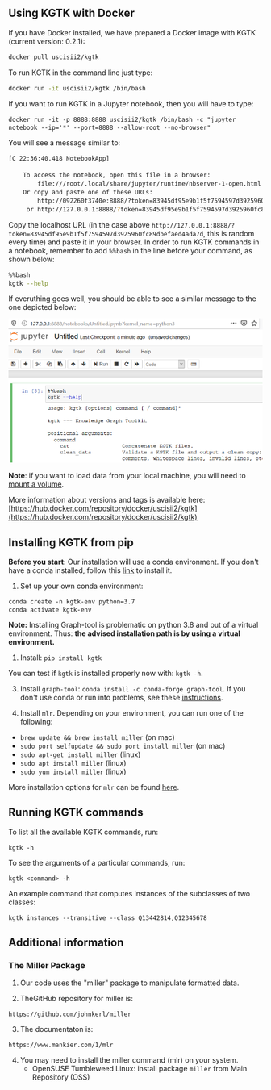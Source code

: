 ## Using KGTK with Docker

If you have Docker installed, we have prepared a Docker image with KGTK (current version: 0.2.1):

```bash
docker pull uscisii2/kgtk
```

To run KGTK in the command line just type:

```bash
docker run -it uscisii2/kgtk /bin/bash
```

If you want to run KGTK in a Jupyter notebook, then you will have to type:
```
docker run -it -p 8888:8888 uscisii2/kgtk /bin/bash -c "jupyter notebook --ip='*' --port=8888 --allow-root --no-browser"
```

You will see a message similar to:

```bash
[C 22:36:40.418 NotebookApp]

    To access the notebook, open this file in a browser:
        file:///root/.local/share/jupyter/runtime/nbserver-1-open.html
    Or copy and paste one of these URLs:
        http://092260f3740e:8888/?token=83945df95e9b1f5f7594597d3925960fc89dbefaed4ada7d
     or http://127.0.0.1:8888/?token=83945df95e9b1f5f7594597d3925960fc89dbefaed4ada7d
```

Copy the localhost URL (in the case above `http://127.0.0.1:8888/?token=83945df95e9b1f5f7594597d3925960fc89dbefaed4ada7d`, this is random every time) and paste it in your browser. In order to run KGTK commands in a notebook, remember to add `%%bash` in the line before your command, as shown below:

```bash
%%bash
kgtk --help
```

If everuthing goes well, you should be able to see a similar message to the one depicted below:

![Diagram](images/nb.png)

**Note**: if you want to load data from your local machine, you will need to [mount a volume](https://docs.docker.com/storage/volumes/).

More information about versions and tags is available here: [https://hub.docker.com/repository/docker/uscisii2/kgtk](https://hub.docker.com/repository/docker/uscisii2/kgtk)

## Installing KGTK from pip

**Before you start**:  Our installation will use a conda environment. If you don't have a conda installed, follow this [link](https://docs.conda.io/projects/conda/en/latest/user-guide/install/) to install it.

1. Set up your own conda environment:
```
conda create -n kgtk-env python=3.7
conda activate kgtk-env
```
 **Note:** Installing Graph-tool is problematic on python 3.8 and out of a virtual environment. Thus: **the advised installation path is by using a virtual environment.**

1. Install: `pip install kgtk`

You can test if `kgtk` is installed properly now with: `kgtk -h`.

3. Install `graph-tool`: `conda install -c conda-forge graph-tool`. If you don't use conda or run into problems, see these [instructions](https://git.skewed.de/count0/graph-tool/-/wikis/installation-instructions). 

4. Install `mlr`. Depending on your environment, you can run one of the following:
  * `brew update && brew install miller` (on mac)
  * `sudo port selfupdate && sudo port install miller` (on mac)
  * `sudo apt-get install miller` (linux)
  * `sudo apt install miller` (linux)
  * `sudo yum install miller` (linux)
  
More installation options for `mlr` can be found [here](https://johnkerl.org/miller/doc/build.html).

## Running KGTK commands

To list all the available KGTK commands, run:

```
kgtk -h
```

To see the arguments of a particular commands, run:

```
kgtk <command> -h
```

An example command that computes instances of the subclasses of two classes:

```
kgtk instances --transitive --class Q13442814,Q12345678
```

## Additional information

### The Miller Package

1. Our code uses the "miller" package to manipulate formatted data.

2. TheGitHub repository for miller is:
```
https://github.com/johnkerl/miller
```
3. The documentaton is:
```
https://www.mankier.com/1/mlr
```
4. You may need to install the miller command (mlr) on your system.
   * OpenSUSE Tumbleweed Linux: install package `miller` from Main Repository (OSS)
